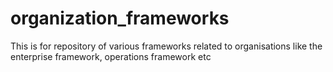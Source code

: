# organization_frameworks
This is for repository of various frameworks related to organisations like the enterprise framework, operations framework etc
